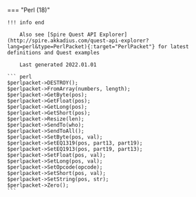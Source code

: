 === "Perl (18)"

    !!! info end

        Also see [Spire Quest API Explorer](http://spire.akkadius.com/quest-api-explorer?lang=perl&type=PerlPacket){:target="PerlPacket"} for latest definitions and Quest examples

        Last generated 2022.01.01

    ``` perl
    $perlpacket->DESTROY();
    $perlpacket->FromArray(numbers, length);
    $perlpacket->GetByte(pos);
    $perlpacket->GetFloat(pos);
    $perlpacket->GetLong(pos);
    $perlpacket->GetShort(pos);
    $perlpacket->Resize(len);
    $perlpacket->SendTo(who);
    $perlpacket->SendToAll();
    $perlpacket->SetByte(pos, val);
    $perlpacket->SetEQ1319(pos, part13, part19);
    $perlpacket->SetEQ1913(pos, part19, part13);
    $perlpacket->SetFloat(pos, val);
    $perlpacket->SetLong(pos, val);
    $perlpacket->SetOpcode(opcode);
    $perlpacket->SetShort(pos, val);
    $perlpacket->SetString(pos, str);
    $perlpacket->Zero();
    ```
